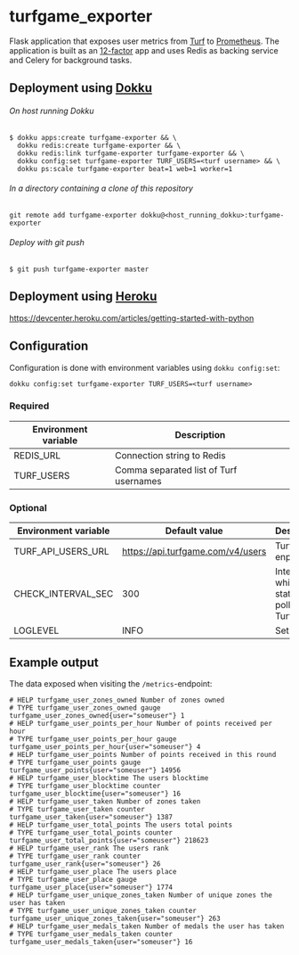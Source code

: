 # turfgame_exporter

Flask application that exposes user metrics from [Turf](https://turfgame.com/) to [Prometheus](https://prometheus.io/). The application is built as an [12-factor](https://12factor.net/) app and uses Redis as backing service and Celery for background tasks.

## Deployment using [Dokku](https://github.com/dokku)

###### On host running Dokku

```
$ dokku apps:create turfgame-exporter && \
  dokku redis:create turfgame-exporter && \
  dokku redis:link turfgame-exporter turfgame-exporter && \
  dokku config:set turfgame-exporter TURF_USERS=<turf username> && \
  dokku ps:scale turfgame-exporter beat=1 web=1 worker=1
```

###### In a directory containing a clone of this repository

```
git remote add turfgame-exporter dokku@<host_running_dokku>:turfgame-exporter
```

###### Deploy with git push

```
$ git push turfgame-exporter master
```

## Deployment using [Heroku](https://www.heroku.com/)
https://devcenter.heroku.com/articles/getting-started-with-python

## Configuration

Configuration is done with environment variables using `dokku config:set`:

```
dokku config:set turfgame-exporter TURF_USERS=<turf username>
```

### Required

| Environment variable | Description                            |
| -------------------- | -------------------------------------- |
| REDIS_URL            | Connection string to Redis             |
| TURF_USERS           | Comma separated list of Turf usernames |

### Optional

| Environment variable | Default value                     | Description                                           |
| -------------------- | --------------------------------- | ----------------------------------------------------- |
| TURF_API_USERS_URL   | https://api.turfgame.com/v4/users | Turf API enpoint                                      |
| CHECK_INTERVAL_SEC   | 300                               | Interval in which statistics is polled from Turf API. |
| LOGLEVEL             | INFO                              | Set loglevel                                          |

## Example output

The data exposed when visiting the `/metrics`-endpoint:

```
# HELP turfgame_user_zones_owned Number of zones owned
# TYPE turfgame_user_zones_owned gauge
turfgame_user_zones_owned{user="someuser"} 1
# HELP turfgame_user_points_per_hour Number of points received per hour
# TYPE turfgame_user_points_per_hour gauge
turfgame_user_points_per_hour{user="someuser"} 4
# HELP turfgame_user_points Number of points received in this round
# TYPE turfgame_user_points gauge
turfgame_user_points{user="someuser"} 14956
# HELP turfgame_user_blocktime The users blocktime
# TYPE turfgame_user_blocktime counter
turfgame_user_blocktime{user="someuser"} 16
# HELP turfgame_user_taken Number of zones taken
# TYPE turfgame_user_taken counter
turfgame_user_taken{user="someuser"} 1387
# HELP turfgame_user_total_points The users total points
# TYPE turfgame_user_total_points counter
turfgame_user_total_points{user="someuser"} 218623
# HELP turfgame_user_rank The users rank
# TYPE turfgame_user_rank counter
turfgame_user_rank{user="someuser"} 26
# HELP turfgame_user_place The users place
# TYPE turfgame_user_place gauge
turfgame_user_place{user="someuser"} 1774
# HELP turfgame_user_unique_zones_taken Number of unique zones the user has taken
# TYPE turfgame_user_unique_zones_taken counter
turfgame_user_unique_zones_taken{user="someuser"} 263
# HELP turfgame_user_medals_taken Number of medals the user has taken
# TYPE turfgame_user_medals_taken counter
turfgame_user_medals_taken{user="someuser"} 16
```
